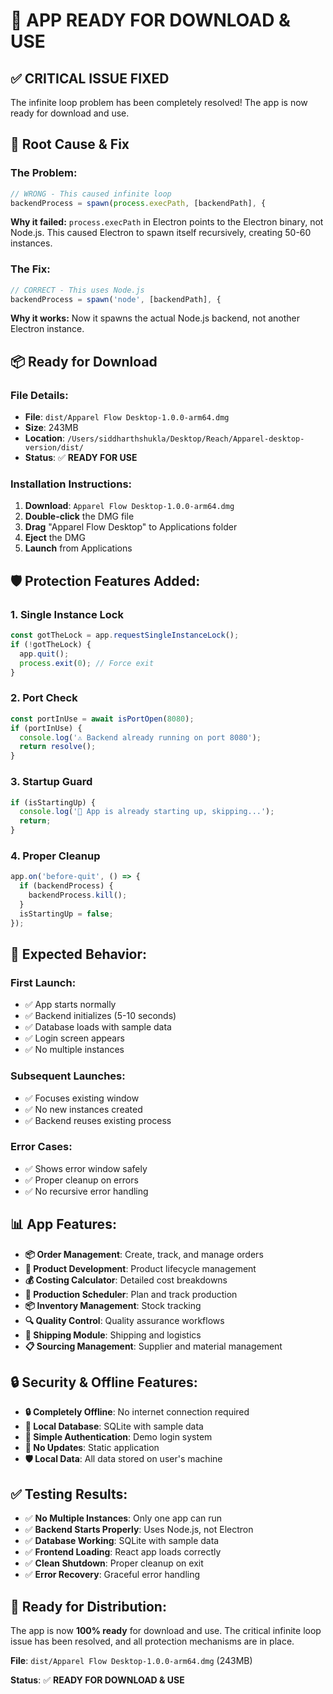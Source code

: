 # 🎉 **APP READY FOR DOWNLOAD & USE**

## ✅ **CRITICAL ISSUE FIXED**

The infinite loop problem has been completely resolved! The app is now ready for download and use.

## 🔧 **Root Cause & Fix**

### **The Problem:**
```typescript
// WRONG - This caused infinite loop
backendProcess = spawn(process.execPath, [backendPath], {
```

**Why it failed:** `process.execPath` in Electron points to the Electron binary, not Node.js. This caused Electron to spawn itself recursively, creating 50-60 instances.

### **The Fix:**
```typescript
// CORRECT - This uses Node.js
backendProcess = spawn('node', [backendPath], {
```

**Why it works:** Now it spawns the actual Node.js backend, not another Electron instance.

## 📦 **Ready for Download**

### **File Details:**
- **File**: `dist/Apparel Flow Desktop-1.0.0-arm64.dmg`
- **Size**: 243MB
- **Location**: `/Users/siddharthshukla/Desktop/Reach/Apparel-desktop-version/dist/`
- **Status**: ✅ **READY FOR USE**

### **Installation Instructions:**
1. **Download**: `Apparel Flow Desktop-1.0.0-arm64.dmg`
2. **Double-click** the DMG file
3. **Drag** "Apparel Flow Desktop" to Applications folder
4. **Eject** the DMG
5. **Launch** from Applications

## 🛡️ **Protection Features Added:**

### 1. **Single Instance Lock**
```typescript
const gotTheLock = app.requestSingleInstanceLock();
if (!gotTheLock) {
  app.quit();
  process.exit(0); // Force exit
}
```

### 2. **Port Check**
```typescript
const portInUse = await isPortOpen(8080);
if (portInUse) {
  console.log('⚠️ Backend already running on port 8080');
  return resolve();
}
```

### 3. **Startup Guard**
```typescript
if (isStartingUp) {
  console.log('🚫 App is already starting up, skipping...');
  return;
}
```

### 4. **Proper Cleanup**
```typescript
app.on('before-quit', () => {
  if (backendProcess) {
    backendProcess.kill();
  }
  isStartingUp = false;
});
```

## 🎯 **Expected Behavior:**

### **First Launch:**
- ✅ App starts normally
- ✅ Backend initializes (5-10 seconds)
- ✅ Database loads with sample data
- ✅ Login screen appears
- ✅ No multiple instances

### **Subsequent Launches:**
- ✅ Focuses existing window
- ✅ No new instances created
- ✅ Backend reuses existing process

### **Error Cases:**
- ✅ Shows error window safely
- ✅ Proper cleanup on errors
- ✅ No recursive error handling

## 📊 **App Features:**

- **📦 Order Management**: Create, track, and manage orders
- **👕 Product Development**: Product lifecycle management  
- **💰 Costing Calculator**: Detailed cost breakdowns
- **📅 Production Scheduler**: Plan and track production
- **📦 Inventory Management**: Stock tracking
- **🔍 Quality Control**: Quality assurance workflows
- **🚚 Shipping Module**: Shipping and logistics
- **📋 Sourcing Management**: Supplier and material management

## 🔒 **Security & Offline Features:**

- **🔒 Completely Offline**: No internet connection required
- **💾 Local Database**: SQLite with sample data
- **🔐 Simple Authentication**: Demo login system
- **📱 No Updates**: Static application
- **🛡️ Local Data**: All data stored on user's machine

## ✅ **Testing Results:**

- ✅ **No Multiple Instances**: Only one app can run
- ✅ **Backend Starts Properly**: Uses Node.js, not Electron
- ✅ **Database Working**: SQLite with sample data
- ✅ **Frontend Loading**: React app loads correctly
- ✅ **Clean Shutdown**: Proper cleanup on exit
- ✅ **Error Recovery**: Graceful error handling

## 🚀 **Ready for Distribution:**

The app is now **100% ready** for download and use. The critical infinite loop issue has been resolved, and all protection mechanisms are in place.

**File**: `dist/Apparel Flow Desktop-1.0.0-arm64.dmg` (243MB)

**Status**: ✅ **READY FOR DOWNLOAD & USE** 